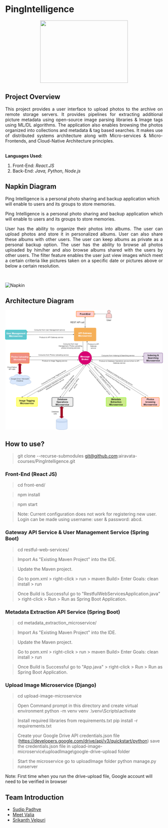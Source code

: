 # PingIntelligence

<p align="center">
  <img width="280" height="200"
  src="Design_Documents/Logo/logo.JPG">
</p>

## Project Overview

<div style="text-align: justify"> This project provides a user interface to upload photos to the archive on remote storage servers. It provides pipelines for extracting additional picture metadata using open-source image parsing libraries & Image tags using ML/DL algorithms. The application also enables browsing the photos organized into collections and metadata & tag based searches. It makes use of distributed systems architecture along with Micro-services & Micro-Frontends, and Cloud-Native Architecture principles.</div></br>

<b>Languages Used:</b>
1. Front-End: <i> React.JS </i>
2. Back-End: <i> Java, Python, Node.js </i>


## Napkin Diagram
Ping Intelligence is a personal photo sharing and backup application which will enable to users and its groups to store memories.

<div style="text-align: justify"> Ping Intelligence is a personal photo sharing and backup application which will enable to users and its groups to store memories.

User has the ability to organize their photos into albums.
The user can upload photos and store it in personalized albums. User can also share these albums with other users.
The user can keep albums as private as a personal backup option.
The user has the ability to browse all photos uploaded by him/her and also browse albums shared with the users by other users.
The filter feature enables the user just view images which meet a certain criteria like pictures taken on a specific date or pictures above or below a certain resolution.</div></br>

![Napkin](Design_Documents/napkin_diagram.PNG)


## Architecture Diagram
![Architecture](Design_Documents/architecture.png)

## How to use?
> git clone --recurse-submodules git@github.com:airavata-courses/PingIntelligence.git

### Front-End (React JS)
> cd front-end/

> npm install

> npm start

> Note: Current configuration does not work for registering new user. Login can be made using username: user & password: abcd.


### Gateway API Service & User Management Service (Spring Boot)
> cd restful-web-services/

> Import As "Existing Maven Project" into the IDE.

> Update the Maven project.

> Go to pom.xml > right-click > run > maven Build> Enter Goals: clean install > run

> Once Build is Successful go to "RestfulWebServicesApplication.java" > right-click > Run > Run as Spring Boot Application.


### Metadata Extraction API Service (Spring Boot)
> cd metadata_extraction_microservice/

> Import As "Existing Maven Project" into the IDE.

> Update the Maven project.

> Go to pom.xml > right-click > run > maven Build> Enter Goals: clean install > run

> Once Build is Successful go to "App.java" > right-click > Run > Run as Spring Boot Application.



### Upload Image Microservice (Django)
> cd upload-image-microservice

> Open Command prompt in this directory and create virtual environment
> python -m venv venv
> .\venv\Scripts\activate

> Install required libraries from requirements.txt
> pip install -r requirements.txt

> Create your Google Drive API credentials.json file (https://developers.google.com/drive/api/v3/quickstart/python)
> save the credentials.json file in upload-image-microservice\uploadImage\google-drive-upload folder

> Start the microservice
> go to uploadImage folder
> python manage.py runserver

Note: First time when you run the drive-upload file, Google account will need to be verified in browser






## Team Introduction

- [Sudip Padhye](https://www.linkedin.com/in/sudippadhye/)
- [Meet Valia](https://www.linkedin.com/in/meet-valia)
- [Srikanth Velpuri](https://in.linkedin.com/in/srikanth-velpuri-706314100)
